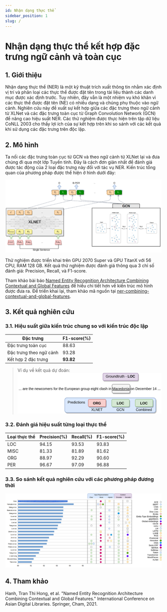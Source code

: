 ```yaml
---
id: Nhận dạng thực thể
sidebar_position: 1
slug: /
---
```


# Nhận dạng thực thể kết hợp đặc trưng ngữ cảnh và toàn cục

## 1. Giới thiệu

Nhận dạng thực thể (NER) là một kỹ thuật trích xuất thông tin nhằm xác định vị trí và phân loại các thực thể được đặt tên trong tài liệu thành các danh mục được xác định trước. Tuy nhiên, đây vẫn là một nhiệm vụ khó khăn vì các thực thể được đặt tên (NE) có nhiều dạng và chúng phụ thuộc vào ngữ cảnh. Nghiên cứu này đề xuất sự kết hợp giữa các đặc trưng theo ngữ cảnh từ XLNet và các đặc trưng toàn cục từ Graph Convolution Network (GCN) để nâng cao hiệu suất NER. Các thử nghiệm được thực hiện trên tập dữ liệu CoNLL 2003 cho thấy lợi ích của sự kết hợp trên khi so sánh với các kết quả khi sử dụng các đặc trưng trên độc lập.

## 2. Mô hình

Ta nối các đặc trưng toàn cục từ GCN và theo ngữ cảnh từ XLNet lại và đưa chúng đi qua một lớp Tuyến tính. Đây là cách đơn giản nhất để đánh giá được tác động của 2 loại đặc trưng này đối với tác vụ NER. Kiến trúc tổng quan của phương pháp được thể hiện ở hình dưới đây:

![Kiến trúc tổng quan](./imgs/method-joint.png)

Thử nghiệm được triển khai trên GPU 2070 Super và GPU TitanX với 56 CPU, RAM 128 GB. Kết quả thử nghiệm được đánh giá thông qua 3 chỉ số đánh giá: Precision, Recall, và F1-score.

Tham khảo bài báo [Named Entity Recognition Architecture Combining Contextual and Global Features](https://arxiv.org/pdf/2112.08033.pdf) để hiểu chi tiết hơn về kiến trúc mô hình được đưa ra. Để triển khai lại, tham khảo mã nguồn tại [ner-combining-contextual-and-global-features](https://github.com/honghanhh/ner-combining-contextual-and-global-features).

## 3. Kết quả nghiên cứu

### 3.1. Hiệu suất giữa kiến trúc chung so với kiến trúc độc lập

| Đặc trưng               | F1-score(%) |
| ----------------------- | ----------- |
| Đặc trưng toàn cục      | 88.63       |
| Đặc trưng theo ngữ cảnh | 93.28       |
| Kết hợp 2 đặc trưng     | **93.82**   |

> Ví dụ về kết quả dự đoán:
> ![Ví dụ về kết quả dự đoán](./imgs/example_v0.png)

### 3.2. Đánh giá hiệu suất từng loại thực thể

| Loại thực thể | Precision(%) | Recall(%) | F1-score(%) |
| ------------- | ------------ | --------- | ----------- |
| LOC           | 94.15        | 93.53     | 93.83       |
| MISC          | 81.33        | 81.89     | 81.62       |
| ORG           | 88.97        | 92.29     | 90.60       |
| PER           | 96.67        | 97.09     | 96.88       |

### 3.3. So sánh kết quả nghiên cứu với các phương pháp đương thời

![So sánh kết quả nghiên cứu](./imgs/sota.png)

## 4. Tham khảo

Hanh, Tran Thi Hong, et al. "Named Entity Recognition Architecture Combining Contextual and Global Features." International Conference on Asian Digital Libraries. Springer, Cham, 2021.
